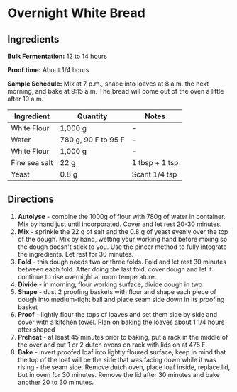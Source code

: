 # Overnight White Bread

## Ingredients

**Bulk Fermentation:** 12 to 14 hours

**Proof time:** About 1/4 hours

**Sample Schedule:** Mix at 7 p.m., shape into loaves at 8 a.m. the next morning, and bake at 9:15 a.m.  The bread will come out of the oven a little after 10 a.m.

| Ingredient | Quantity | Notes |
| --- | --- | --- |
| White Flour | 1,000 g | - |
| Water | 780 g, 90 F to 95 F | - |
| White Flour | 1,000 g | - |
| Fine sea salt | 22 g | 1 tbsp + 1 tsp |
| Yeast | 0.8 g | Scant 1/4 tsp |

## Directions

1. **Autolyse** - combine the 1000g of flour with 780g of water in container.  Mix by hand just until incorporated. Cover and let rest 20-30 minutes.
2. **Mix** - sprinkle the 22 g of salt and the 0.8 g of yeast evenly over the top of the dough.  Mix by hand, wetting your working hand before mixing so the dough doesn't stick to you.  Use the pincer method to fully integrate the ingredients.  Let rest for 30 minutes.
3. **Fold** - this dough needs two or three folds.  Fold and let rest 30 minutes between each fold.  After doing the last fold, cover dough and let it continue to rise overnight at room temperature.
4. **Divide** - in morning, flour working surface, divide dough in two
5. **Shape** - dust 2 proofing baskets with flour and shape each piece of dough into medium-tight ball and place seam side down in its proofing basket
6. **Proof** - lightly flour the tops of loaves and set them side by side and cover with a kitchen towel. Plan on baking the loaves about 1 1/4 hours after shaped
1. **Preheat** - at least 45 minutes prior to baking, put a rack in the middle of the over and put 1 or 2 dutch ovens on rack with lids on at 475 F.
1. **Bake** - invert proofed loaf into lightly floured surface, keep in mind that the top of the loaf will be the side that was facing down while it was rising - the seam side.  Remove dutch oven, place loaf inside, replace lid, but in oven for 30 minutes.  Remove the lid after 30 minutes and bake another 20 to 30 minutes.

